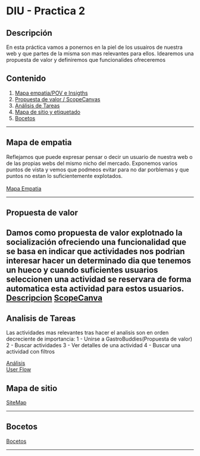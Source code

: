 # DIU - Practica 2

## Descripción

En esta práctica vamos a ponernos en la piel de los usuairos de nuestra web y 
que partes de la misma son mas relevantes para ellos. 
Idearemos una propuesta de valor y definiremos que funcionalides ofreceremos

## Contenido

1. [Mapa empatia/POV e Insigths](#mapa-de-empatia)
2. [Propuesta de valor / ScopeCanvas](#propuesta-de-valor)
3. [Análisis de Tareas](#analisis-de-tareas)
4. [Mapa de sitio y etiquetado](#mapa-de-sitio)
5. [Bocetos](#bocetos)

---

## Mapa de empatia
Reflejamos que puede expresar pensar o decir un usuario de nuestra web o de las propias webs del mismo nicho del mercado. Exponemos varios puntos de vista y vemos que podmeos evitar para no dar porblemas y que puntos no estan lo suficientemente explotados.<br />  
[Mapa Empatia](Entrega/Empathy%20Map%20Practica%202.pdf)

---

## Propuesta de valor
Damos como propuesta de valor explotnado la socialización ofreciendo una funcionalidad
que se basa en indicar que actividades nos podrian interesar hacer un determinado dia que tenemos un hueco y cuando suficientes usuarios 
seleccionen una actividad se reservara de forma automatica esta actividad para estos usuarios.
[Descripcion](Entrega/descripcion%20y%20propuesta%20de%20valor.pdf)
[ScopeCanva](Entrega/scopecanva.pdf)
---

## Analisis de Tareas

Las actividades mas relevantes tras hacer el analisis son en orden decreciente de importancia:
1 - Unirse a GastroBuddies(Propuesta de valor)
2 - Buscar actividades
3 - Ver detalles de una actividad
4 - Buscar una actividad con filtros

[Análisis](Entrega/TASK%20ANALYSIS.pdf)<br />
[User Flow](Entrega/DIU_flow.png)

## Mapa de sitio
[SiteMap](Entrega/DIU_sitemap.png)  

---

## Bocetos
[Bocetos](Entrega/Bocetos.pdf)  

---
